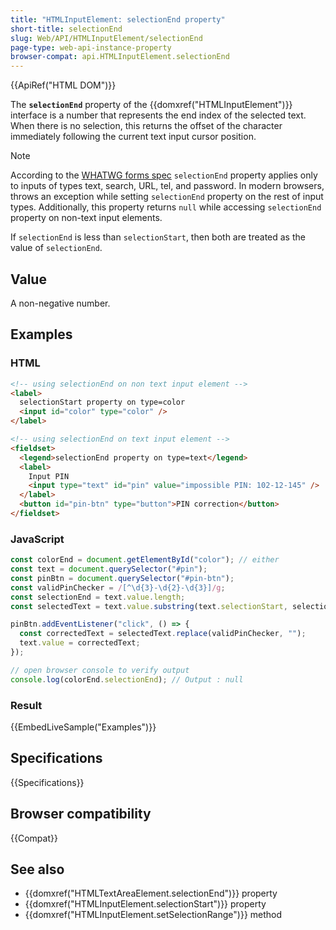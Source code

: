```yaml
---
title: "HTMLInputElement: selectionEnd property"
short-title: selectionEnd
slug: Web/API/HTMLInputElement/selectionEnd
page-type: web-api-instance-property
browser-compat: api.HTMLInputElement.selectionEnd
---
```


{{ApiRef("HTML DOM")}}

The **`selectionEnd`** property of the {{domxref("HTMLInputElement")}} interface is a number that represents the end index of the selected text. When there is no selection, this returns the offset of the character immediately following the current text input cursor position.

> [!NOTE]
> According to the [WHATWG forms spec](https://html.spec.whatwg.org/multipage/forms.html#concept-input-apply) `selectionEnd` property applies only to inputs of types text, search, URL, tel, and password. In modern browsers, throws an exception while setting `selectionEnd` property on the rest of input types. Additionally, this property returns `null` while accessing `selectionEnd` property on non-text input elements.

If `selectionEnd` is less than `selectionStart`, then both are
treated as the value of `selectionEnd`.

## Value

A non-negative number.

## Examples

### HTML

```html
<!-- using selectionEnd on non text input element -->
<label>
  selectionStart property on type=color
  <input id="color" type="color" />
</label>

<!-- using selectionEnd on text input element -->
<fieldset>
  <legend>selectionEnd property on type=text</legend>
  <label>
    Input PIN
    <input type="text" id="pin" value="impossible PIN: 102-12-145" />
  </label>
  <button id="pin-btn" type="button">PIN correction</button>
</fieldset>
```

### JavaScript

```js
const colorEnd = document.getElementById("color"); // either
const text = document.querySelector("#pin");
const pinBtn = document.querySelector("#pin-btn");
const validPinChecker = /[^\d{3}-\d{2}-\d{3}]/g;
const selectionEnd = text.value.length;
const selectedText = text.value.substring(text.selectionStart, selectionEnd);

pinBtn.addEventListener("click", () => {
  const correctedText = selectedText.replace(validPinChecker, "");
  text.value = correctedText;
});

// open browser console to verify output
console.log(colorEnd.selectionEnd); // Output : null
```

### Result

{{EmbedLiveSample("Examples")}}

## Specifications

{{Specifications}}

## Browser compatibility

{{Compat}}

## See also

- {{domxref("HTMLTextAreaElement.selectionEnd")}} property
- {{domxref("HTMLInputElement.selectionStart")}} property
- {{domxref("HTMLInputElement.setSelectionRange")}} method
